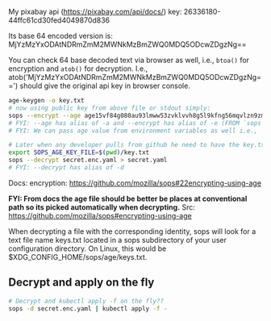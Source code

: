 My pixabay api (https://pixabay.com/api/docs/) key: 26336180-44ffc61cd30fed4049870d836

Its base 64 encoded version is: MjYzMzYxODAtNDRmZmM2MWNkMzBmZWQ0MDQ5ODcwZDgzNg==

You can check 64 base decoded text via browser as well, i.e., `btoa()` for encryption and `atob()` for decryption. I.e., atob('MjYzMzYxODAtNDRmZmM2MWNkMzBmZWQ0MDQ5ODcwZDgzNg==') should give the original api key in browser console.

```bash
age-keygen -o key.txt
# now using public key from above file or stdout simply:
sops --encrypt --age age15vf84g080au93lmww53zvklvvh8g5l9kfng56mqvlzn9zm7vjatqpe7hwe secret.yaml > secret.enc.yaml
# FYI: --age has alias of -a and --encrypt has alias of -e (FROM `sops -h`)
# FYI: We can pass age value from environment variables as well i.e., `export SOPS_AGE_RECIPIENTS=pubKey1[,pubKey2][,pubKey3]...`. Refer my `multiple-public-keys-encryption-for-teams` in `others` folder for more info.

# Later when any developer pulls from github he need to have the key.txt file to be able to regenerate secret.yaml file again, by:
export SOPS_AGE_KEY_FILE=$(pwd)/key.txt
sops --decrypt secret.enc.yaml > secret.yaml
# FYI: --decrypt has alias of -d
```

Docs: encryption: https://github.com/mozilla/sops#22encrypting-using-age

**FYI: From docs the age file should be better be places at conventional path so its picked automatically when decrypting.**
Src: https://github.com/mozilla/sops#encrypting-using-age

When decrypting a file with the corresponding identity, sops will look for a text file name keys.txt located in a sops subdirectory of your user configuration directory. On Linux, this would be $XDG_CONFIG_HOME/sops/age/keys.txt.

## Decrypt and apply on the fly

```bash
# Decrypt and kubectl apply -f on the fly??
sops -d secret.enc.yaml | kubectl apply -f -
```
